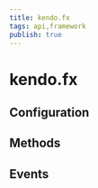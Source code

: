 ```yaml
---
title: kendo.fx
tags: api,framework
publish: true
---
```


# kendo.fx

## Configuration

## Methods

## Events